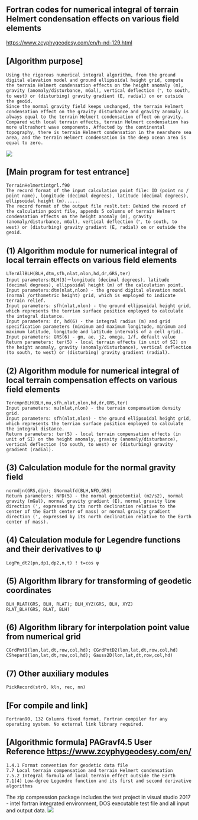## Fortran codes for numerical integral of terrain Helmert condensation effects on various field elements
https://www.zcyphygeodesy.com/en/h-nd-129.html
## [Algorithm purpose]
    Using the rigorous numerical integral algorithm, from the ground digital elevation model and ground ellipsoidal height grid, compute the terrain Helmert condensation effects on the height anomaly (m), gravity (anomaly/disturbance, mGal), vertical deflection (ʺ, to south, to west) or (disturbing) gravity gradient (E, radial) on or outside the geoid.
    Since the normal gravity field keeps unchanged, the terrain Helmert condensation effect on the gravity disturbance and gravity anomaly is always equal to the terrain Helmert condensation effect on gravity.
    Compared with local terrain effects, terrain Helmert condensation has more ultrashort wave components. Affected by the continental topography, there is terrain Helmert condensation in the nearshore sea area, and the terrain Helmert condensation in the deep ocean area is equal to zero.
![](https://24192633.s21i.faiusr.com/2/ABUIABACGAAg7OzltwYoxPn2hAMwpQ047gg.jpg)
## [Main program for test entrance]
    TerrainHelmertintgrl.f90
    The record format of the input calculation point file: ID (point no / point name), longitude (decimal degrees), latitude (decimal degrees), ellipsoidal height (m)......
    The record format of the output file reslt.txt: Behind the record of the calculation point file, appends 5 columns of terrain Helmert condensation effects on the height anomaly (m), gravity (anomaly/disturbance, mGal), vertical deflection (ʺ, to south, to west) or (disturbing) gravity gradient (E, radial) on or outside the geoid.
## (1) Algorithm module for numerical integral of local terrain effects on various field elements
    LTerAllBLH(BLH,dtm,sfh,nlat,nlon,hd,dr,GRS,ter)
    Input parameters:BLH(3)－longitude (decimal degrees), latitude (decimal degrees), ellipsoidal height (m) of the calculation point.
    Input parameters:dtm(nlat,nlon) - the ground digital elevation model (normal /orthometric height) grid, which is employed to indicate terrain relief.
    Input parameters: sfh(nlat,nlon) - the ground ellipsoidal height grid, which represents the terrian surface position employed to calculate the integral distance.
    Input parameters: dr, hd(6) - the integral radius (m) and grid specification parameters (minimum and maximum longitude, minimum and maximum latitude, longitude and latitude intervals of a cell grid).
    Input parameters: GRS(6) - gm, ae, j2, omega, 1/f, default value
    Return parameters: ter(5) - local terrain effects (in unit of SI) on the height anomaly, gravity (anomaly/disturbance), vertical deflection (to south, to west) or (disturbing) gravity gradient (radial).
## (2) Algorithm module for numerical integral of local terrain compensation effects on various field elements
    TercmpnBLH(BLH,mu,sfh,nlat,nlon,hd,dr,GRS,ter)
    Input parameters: mu(nlat,nlon) - the terrain compensation density grid.
    Input parameters: sfh(nlat,nlon) - the ground ellipsoidal height grid, which represents the terrian surface position employed to calculate the integral distance.
    Return parameters: ter(5) - local terrain compensation effects (in unit of SI) on the height anomaly, gravity (anomaly/disturbance), vertical deflection (to south, to west) or (disturbing) gravity gradient (radial).
## (3) Calculation module for the normal gravity field
    normdjn(GRS,djn); GNormalfd(BLH,NFD,GRS)
    Return parameters: NFD(5) - the normal geopotential (m2/s2), normal gravity (mGal), normal gravity gradient (E), normal gravity line direction (', expressed by its north declination relative to the center of the Earth center of mass) or normal gravity gradient direction (', expressed by its north declination relative to the Earth center of mass).
## (4) Calculation module for Legendre functions and their derivatives to ψ
    LegPn_dt2(pn,dp1,dp2,n,t) ! t=cos ψ
## (5) Algorithm library for transforming of geodetic coordinates
    BLH_RLAT(GRS, BLH, RLAT); BLH_XYZ(GRS, BLH, XYZ)
    RLAT_BLH(GRS, RLAT, BLH)
## (6) Algorithm library for interpolation point value from numerical grid
    CGrdPntD(lon,lat,dt,row,col,hd); CGrdPntD2(lon,lat,dt,row,col,hd)
    CShepard(lon,lat,dt,row,col,hd); Gauss2D(lon,lat,dt,row,col,hd)
## (7) Other auxiliary modules
    PickRecord(str0, kln, rec, nn)
## [For compile and link]
    Fortran90, 132 Columns fixed format. Fortran compiler for any operating system. No external link library required.
## [Algorithmic formula] PAGravf4.5 User Reference https://www.zcyphygeodesy.com/en/
    1.4.1 Format convention for geodetic data file
    7.7 Local terrain compensation and terrain Helmert condensation
    7.5.2 Integral formula of local terrain effect outside the Earth
    7.1(4) Low-dgree Legendre function and its first and second derivative algorithms
The zip compression package includes the test project in visual studio 2017 - intel fortran integrated environment, DOS executable test file and all input and output data.
![](https://24192633.s21i.faiusr.com/2/ABUIABACGAAg7OzltwYo2PabyQcwpQ047gg.jpg)
